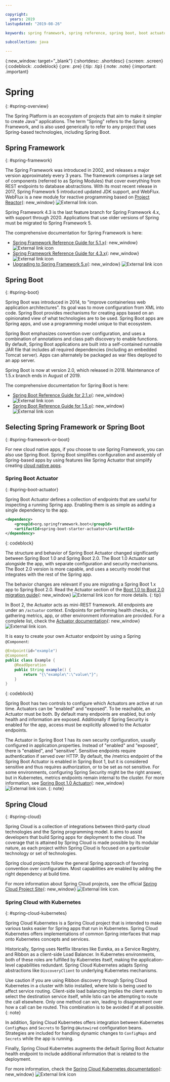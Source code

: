 ```yaml
---

copyright:
  years: 2019
lastupdated: "2019-08-26"

keywords: spring framework, spring reference, spring boot, boot actuator, spring kubernetes

subcollection: java

---
```


{:new_window: target="_blank"}
{:shortdesc: .shortdesc}
{:screen: .screen}
{:codeblock: .codeblock}
{:pre: .pre}
{:tip: .tip}
{:note: .note}
{:important: .important}

# Spring
{: #spring-overview}

The Spring Platform is an ecosystem of projects that aim to make it simpler to create Java&trade; applications. The term "Spring" refers to the Spring Framework, and is also used generically to refer to any project that uses Spring-based technologies, including Spring Boot.

## Spring Framework
{: #spring-framework}

The Spring Framework was introduced in 2002, and releases a major version approximately every 3 years. The framework comprises a large set of components (referred to as Spring Modules) that cover everything from REST endpoints to database abstractions. With its most recent release in 2017, Spring Framework 5 introduced updated JDK support, and WebFlux. WebFlux is a new module for reactive programming based on [Project Reactor](https://projectreactor.io/){: new_window} ![External link icon](../icons/launch-glyph.svg "External link icon").

Spring Framework 4.3 is the last feature branch for Spring Framework 4.x, with support through 2020. Applications that use older versions of Spring must be migrated to Spring Framework 5.

The comprehensive documentation for Spring Framework is here:

* [Spring Framework Reference Guide for 5.1.x](https://docs.spring.io/spring/docs/5.1.x/spring-framework-reference/){: new_window} ![External link icon](../icons/launch-glyph.svg "External link icon")
* [Spring Framework Reference Guide for 4.3.x](https://docs.spring.io/spring/docs/4.3.x/spring-framework-reference/){: new_window} ![External link icon](../icons/launch-glyph.svg "External link icon")
* [Upgrading to Spring Framework 5.x](https://github.com/spring-projects/spring-framework/wiki/Upgrading-to-Spring-Framework-5.x){: new_window} ![External link icon](../icons/launch-glyph.svg "External link icon")

## Spring Boot
{: #spring-boot}

Spring Boot was introduced in 2014, to "improve containerless web application architectures". Its goal was to move configuration from XML into code. Spring Boot provides mechanisms for creating apps based on an opinionated view of what technologies are to be used. Spring Boot apps are Spring apps, and use a programming model unique to that ecosystem.

Spring Boot emphasizes convention over configuration, and uses a combination of annotations and class path discovery to enable functions. By default, Spring Boot applications are built into a self-contained runnable JAR file that includes all required dependencies (including an embedded Tomcat server). Apps can alternately be packaged as war files deployed to an app server.

Spring Boot is now at version 2.0, which released in 2018. Maintenance of 1.5.x branch ends in August of 2019.

The comprehensive documentation for Spring Boot is here:

* [Spring Boot Reference Guide for 2.1.x](https://docs.spring.io/spring-boot/docs/2.1.x/reference/){: new_window} ![External link icon](../icons/launch-glyph.svg "External link icon")
* [Spring Boot Reference Guide for 1.5.x](https://docs.spring.io/spring-boot/docs/1.5.x/reference/){: new_window} ![External link icon](../icons/launch-glyph.svg "External link icon")

## Selecting Spring Framework or Spring Boot
{: #spring-framework-or-boot}

For new cloud native apps, if you choose to use Spring Framework, you can also use Spring Boot. Spring Boot simplifies configuration and assembly of Spring-based apps by using features like Spring Actuator that simplify creating [cloud native apps](/docs/java?topic=cloud-native-overview#overview).

### Spring Boot Actuator
{: #spring-boot-actuator}

Spring Boot Actuator defines a collection of endpoints that are useful for inspecting a running Spring app. Enabling them is as simple as adding a single dependency to the app.

```xml
<dependency>
    <groupId>org.springframework.boot</groupId>
    <artifactId>spring-boot-starter-actuator</artifactId>
</dependency>
```
{: codeblock}

The structure and behavior of Spring Boot Actuator changed significantly between Spring Boot 1.0 and Spring Boot 2.0. The Boot 1.0 Actuator sat alongside the app, with separate configuration and security mechanisms. The Boot 2.0 version is more capable, and uses a security model that integrates with the rest of the Spring app.

The behavior changes are relevant if you are migrating a Spring Boot 1.x app to Spring Boot 2.0. Read the Actuator section of the [Boot 1.0 to Boot 2.0 migration guide](https://github.com/spring-projects/spring-boot/wiki/Spring-Boot-2.0-Migration-Guide#spring-boot-actuator){: new_window} ![External link icon](../icons/launch-glyph.svg "External link icon") for more details.
{: tip}

In Boot 2, the Actuator acts as mini-REST framework. All endpoints are under an `/actuator` context. Endpoints for performing health checks, or gathering metrics, app, or other environment information are provided. For a complete list, check the [Actuator documentation](https://docs.spring.io/spring-boot/docs/current-SNAPSHOT/reference/html/production-ready-features.html#production-ready){: new_window} ![External link icon](../icons/launch-glyph.svg "External link icon").

It is easy to create your own Actuator endpoint by using a Spring `@Component`:

```java
@Endpoint(id="example")
@Component
public class Example {
    @ReadOperation
    public String example() {
        return "{\"example\":\"value\"}";
    }
}
```
{: codeblock}

Spring Boot has two controls to configure which Actuators are active at run time. Actuators can be "enabled" and "exposed". To be reachable, an Actuator must be both. By default many endpoints are enabled, but only health and information are exposed. Additionally if Spring Security is enabled for the app, access must be explicitly allowed to the Actuator endpoints.

The Actuator in Spring Boot 1 has its own security configuration, usually configured in application.properties. Instead of "enabled" and "exposed", there is "enabled", and "sensitive". Sensitive endpoints require authentication if served over HTTP. By default, the /metrics endpoint of the Spring Boot Actuator is enabled in Spring Boot 1, but it is considered sensitive and thus requires authorization, or to be set as not sensitive. For some environments, configuring Spring Security might be the right answer, but in Kubernetes, metrics endpoints remain internal to the cluster. For more information, see [Spring Boot 1.0 Actuator](https://docs.spring.io/spring-boot/docs/1.5.2.RELEASE/reference/htmlsingle/#production-ready){: new_window} ![External link icon](../icons/launch-glyph.svg "External link icon").
{: note}

## Spring Cloud
{: #spring-cloud}

Spring Cloud is a collection of integrations between third-party cloud technologies and the Spring programming model. It aims to assist developers that build Spring apps for deployment to the cloud. The coverage that is attained by Spring Cloud is made possible by its modular nature, as each project within Spring Cloud is focused on a particular technology or set of technologies.

Spring cloud projects follow the general Spring approach of favoring convention over configuration. Most capabilities are enabled by adding the right dependency at build time.

For more information about Spring Cloud projects, see the official [Spring Cloud Project Site](https://spring.io/projects/spring-cloud){: new_window} ![External link icon](../icons/launch-glyph.svg "External link icon").

### Spring Cloud with Kubernetes
{: #spring-cloud-kubernetes}

Spring Cloud Kubernetes is a Spring Cloud project that is intended to make various tasks easier for Spring apps that run in Kubernetes. Spring Cloud Kubernetes offers implementations of common Spring interfaces that map onto Kubernetes concepts and services.

Historically, Spring uses Netflix libraries like Eureka, as a Service Registry, and Ribbon as a client-side Load Balancer. In Kubernetes environments, both of these roles are fulfilled by Kubernetes itself, making the application-level capabilities redundant. Spring Cloud Kubernetes adapts Spring abstractions like `DiscoveryClient` to underlying Kubernetes mechanisms.

Use caution if you are using Ribbon discovery through Spring Cloud Kubernetes in a cluster with Istio installed, where Istio is being used to affect service routing. Client-side load balancing implies the client wants to select the destination service itself, while Istio can be attempting to route the call elsewhere. Only one method can win, leading to disagreement over how a call can be routed. This combination is to be avoided if at all possible.
{: note}

In addition, Spring Cloud Kubernetes offers integration between Kubernetes `ConfigMaps` and `Secrets` to Spring `@Autowired` configuration beans. Strategies are included for handling dynamic changes to `ConfigMaps` and `Secrets` while the app is running.

Finally, Spring Cloud Kubernetes augments the default Spring Boot Actuator health endpoint to include additional information that is related to the deployment.

For more information, check the [Spring Cloud Kubernetes documentation](https://cloud.spring.io/spring-cloud-static/spring-cloud-kubernetes/2.1.0.RC1/single/spring-cloud-kubernetes.html){: new_window} ![External link icon](../icons/launch-glyph.svg "External link icon")


<!--
### Spring Cloud Streams
{: #spring-cloud-streams}


:FIXME:
-->
